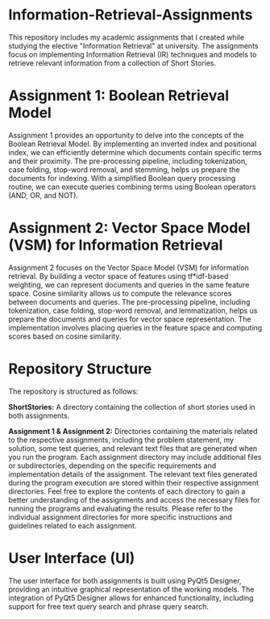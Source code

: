 # Information-Retrieval-Assignments
This repository includes my academic assignments that I created while studying the elective "Information Retrieval" at university. The assignments focus on implementing Information Retrieval (IR) techniques and models to retrieve relevant information from a collection of Short Stories.

# Assignment 1: Boolean Retrieval Model
Assignment 1 provides an opportunity to delve into the concepts of the Boolean Retrieval Model. By implementing an inverted index and positional index, we can efficiently determine which documents contain specific terms and their proximity. The pre-processing pipeline, including tokenization, case folding, stop-word removal, and stemming, helps us prepare the documents for indexing. With a simplified Boolean query processing routine, we can execute queries combining terms using Boolean operators (AND, OR, and NOT).

# Assignment 2: Vector Space Model (VSM) for Information Retrieval
Assignment 2 focuses on the Vector Space Model (VSM) for information retrieval. By building a vector space of features using tf*idf-based weighting, we can represent documents and queries in the same feature space. Cosine similarity allows us to compute the relevance scores between documents and queries. The pre-processing pipeline, including tokenization, case folding, stop-word removal, and lemmatization, helps us prepare the documents and queries for vector space representation. The implementation involves placing queries in the feature space and computing scores based on cosine similarity.

# Repository Structure
The repository is structured as follows:

**ShortStories:** A directory containing the collection of short stories used in both assignments.

**Assignment 1 & Assignment 2:** Directories containing the materials related to the respective assignments, including the problem statement, my solution, some test queries, and relevant text files that are generated when you run the program.
Each assignment directory may include additional files or subdirectories, depending on the specific requirements and implementation details of the assignment. The relevant text files generated during the program execution are stored within their respective assignment directories.
Feel free to explore the contents of each directory to gain a better understanding of the assignments and access the necessary files for running the programs and evaluating the results.
Please refer to the individual assignment directories for more specific instructions and guidelines related to each assignment.


# User Interface (UI)
The user interface for both assignments is built using PyQt5 Designer, providing an intuitive graphical representation of the working models. The integration of PyQt5 Designer allows for enhanced functionality, including support for free text query search and phrase query search.
